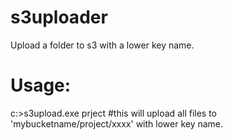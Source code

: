 s3uploader
==========

Upload a folder to s3 with a lower key name.

Usage:
==========

c:\>s3upload.exe prject   #this will upload all files to 'mybucketname/project/xxxx' with lower key name.
